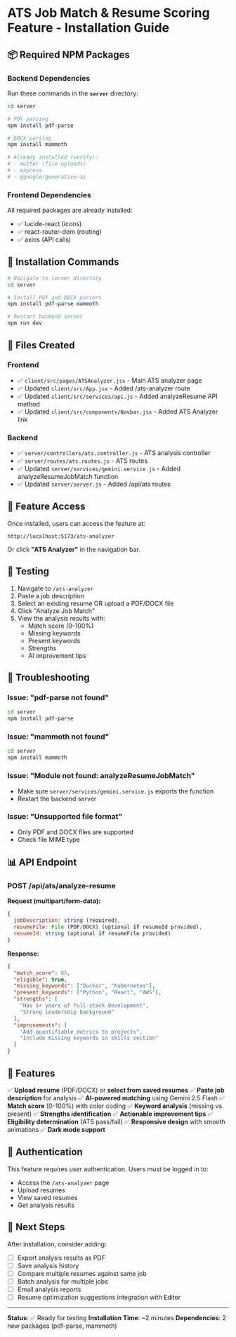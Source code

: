# ATS Job Match & Resume Scoring Feature - Installation Guide

## 📦 Required NPM Packages

### Backend Dependencies

Run these commands in the **`server`** directory:

```bash
cd server

# PDF parsing
npm install pdf-parse

# DOCX parsing  
npm install mammoth

# Already installed (verify):
# - multer (file uploads)
# - express
# - @google/generative-ai
```

### Frontend Dependencies

All required packages are already installed:
- ✅ lucide-react (icons)
- ✅ react-router-dom (routing)
- ✅ axios (API calls)

## 🚀 Installation Commands

```bash
# Navigate to server directory
cd server

# Install PDF and DOCX parsers
npm install pdf-parse mammoth

# Restart backend server
npm run dev
```

## 📁 Files Created

### Frontend
- ✅ `client/src/pages/ATSAnalyzer.jsx` - Main ATS analyzer page
- ✅ Updated `client/src/App.jsx` - Added /ats-analyzer route
- ✅ Updated `client/src/services/api.js` - Added analyzeResume API method
- ✅ Updated `client/src/components/Navbar.jsx` - Added ATS Analyzer link

### Backend
- ✅ `server/controllers/ats.controller.js` - ATS analysis controller
- ✅ `server/routes/ats.routes.js` - ATS routes
- ✅ Updated `server/services/gemini.service.js` - Added analyzeResumeJobMatch function
- ✅ Updated `server/server.js` - Added /api/ats routes

## 🎯 Feature Access

Once installed, users can access the feature at:
```
http://localhost:5173/ats-analyzer
```

Or click **"ATS Analyzer"** in the navigation bar.

## 🧪 Testing

1. Navigate to `/ats-analyzer`
2. Paste a job description
3. Select an existing resume OR upload a PDF/DOCX file
4. Click "Analyze Job Match"
5. View the analysis results with:
   - Match score (0-100%)
   - Missing keywords
   - Present keywords
   - Strengths
   - AI improvement tips

## 🔧 Troubleshooting

### Issue: "pdf-parse not found"
```bash
cd server
npm install pdf-parse
```

### Issue: "mammoth not found"
```bash
cd server
npm install mammoth
```

### Issue: "Module not found: analyzeResumeJobMatch"
- Make sure `server/services/gemini.service.js` exports the function
- Restart the backend server

### Issue: "Unsupported file format"
- Only PDF and DOCX files are supported
- Check file MIME type

## 📊 API Endpoint

### POST /api/ats/analyze-resume

**Request (multipart/form-data):**
```javascript
{
  jobDescription: string (required),
  resumeFile: File (PDF/DOCX) (optional if resumeId provided),
  resumeId: string (optional if resumeFile provided)
}
```

**Response:**
```json
{
  "match_score": 85,
  "eligible": true,
  "missing_keywords": ["Docker", "Kubernetes"],
  "present_keywords": ["Python", "React", "AWS"],
  "strengths": [
    "Has 5+ years of full-stack development",
    "Strong leadership background"
  ],
  "improvements": [
    "Add quantifiable metrics to projects",
    "Include missing keywords in skills section"
  ]
}
```

## 🎨 Features

✅ **Upload resume** (PDF/DOCX) or **select from saved resumes**
✅ **Paste job description** for analysis
✅ **AI-powered matching** using Gemini 2.5 Flash
✅ **Match score** (0-100%) with color coding
✅ **Keyword analysis** (missing vs present)
✅ **Strengths identification**
✅ **Actionable improvement tips**
✅ **Eligibility determination** (ATS pass/fail)
✅ **Responsive design** with smooth animations
✅ **Dark mode support**

## 🔐 Authentication

This feature requires user authentication. Users must be logged in to:
- Access the `/ats-analyzer` page
- Upload resumes
- View saved resumes
- Get analysis results

## 🌟 Next Steps

After installation, consider adding:
- [ ] Export analysis results as PDF
- [ ] Save analysis history
- [ ] Compare multiple resumes against same job
- [ ] Batch analysis for multiple jobs
- [ ] Email analysis reports
- [ ] Resume optimization suggestions integration with Editor

---

**Status**: ✅ Ready for testing
**Installation Time**: ~2 minutes
**Dependencies**: 2 new packages (pdf-parse, mammoth)
